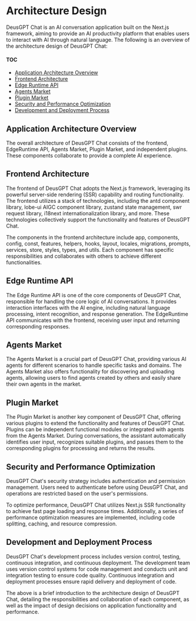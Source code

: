 # Architecture Design

DeusGPT Chat is an AI conversation application built on the Next.js framework, aiming to provide an AI productivity platform that enables users to interact with AI through natural language. The following is an overview of the architecture design of DeusGPT Chat:

#### TOC

- [Application Architecture Overview](#application-architecture-overview)
- [Frontend Architecture](#frontend-architecture)
- [Edge Runtime API](#edge-runtime-api)
- [Agents Market](#agents-market)
- [Plugin Market](#plugin-market)
- [Security and Performance Optimization](#security-and-performance-optimization)
- [Development and Deployment Process](#development-and-deployment-process)

## Application Architecture Overview

The overall architecture of DeusGPT Chat consists of the frontend, EdgeRuntime API, Agents Market, Plugin Market, and independent plugins. These components collaborate to provide a complete AI experience.

## Frontend Architecture

The frontend of DeusGPT Chat adopts the Next.js framework, leveraging its powerful server-side rendering (SSR) capability and routing functionality. The frontend utilizes a stack of technologies, including the antd component library, lobe-ui AIGC component library, zustand state management, swr request library, i18next internationalization library, and more. These technologies collectively support the functionality and features of DeusGPT Chat.

The components in the frontend architecture include app, components, config, const, features, helpers, hooks, layout, locales, migrations, prompts, services, store, styles, types, and utils. Each component has specific responsibilities and collaborates with others to achieve different functionalities.

## Edge Runtime API

The Edge Runtime API is one of the core components of DeusGPT Chat, responsible for handling the core logic of AI conversations. It provides interaction interfaces with the AI engine, including natural language processing, intent recognition, and response generation. The EdgeRuntime API communicates with the frontend, receiving user input and returning corresponding responses.

## Agents Market

The Agents Market is a crucial part of DeusGPT Chat, providing various AI agents for different scenarios to handle specific tasks and domains. The Agents Market also offers functionality for discovering and uploading agents, allowing users to find agents created by others and easily share their own agents in the market.

## Plugin Market

The Plugin Market is another key component of DeusGPT Chat, offering various plugins to extend the functionality and features of DeusGPT Chat. Plugins can be independent functional modules or integrated with agents from the Agents Market. During conversations, the assistant automatically identifies user input, recognizes suitable plugins, and passes them to the corresponding plugins for processing and returns the results.

## Security and Performance Optimization

DeusGPT Chat's security strategy includes authentication and permission management. Users need to authenticate before using DeusGPT Chat, and operations are restricted based on the user's permissions.

To optimize performance, DeusGPT Chat utilizes Next.js SSR functionality to achieve fast page loading and response times. Additionally, a series of performance optimization measures are implemented, including code splitting, caching, and resource compression.

## Development and Deployment Process

DeusGPT Chat's development process includes version control, testing, continuous integration, and continuous deployment. The development team uses version control systems for code management and conducts unit and integration testing to ensure code quality. Continuous integration and deployment processes ensure rapid delivery and deployment of code.

The above is a brief introduction to the architecture design of DeusGPT Chat, detailing the responsibilities and collaboration of each component, as well as the impact of design decisions on application functionality and performance.
